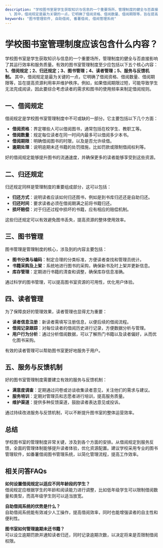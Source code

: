 ```yaml
---
description: "学校图书室是学生获取知识与信息的一个重要场所，管理制度的健全与否直接影响了其运行效率和服务质量。有效的图书室管理制度至少应包括以下五个核心内容：**1、借阅规定；2、归还规定；3、图书管理；4、读者管理；5、服务与反馈机制。**\
  \ 其中，借阅规定是最为关键的一点，它明确了借阅资格、借阅数量、借阅期限等，旨在提高资源利用率并维护秩序。例如，如果借阅期限过短，可能导致学生无法完成阅读，因此要综合考虑读者的需求和图书的使用频率来制定借阅规则。"
keywords: "图书管理软件, 自助借阅, 番薯借阅, 借阅管理系统"
---
```

# 学校图书室管理制度应该包含什么内容？

学校图书室是学生获取知识与信息的一个重要场所，管理制度的健全与否直接影响了其运行效率和服务质量。有效的图书室管理制度至少应包括以下五个核心内容：**1、借阅规定；2、归还规定；3、图书管理；4、读者管理；5、服务与反馈机制。** 其中，借阅规定是最为关键的一点，它明确了借阅资格、借阅数量、借阅期限等，旨在提高资源利用率并维护秩序。例如，如果借阅期限过短，可能导致学生无法完成阅读，因此要综合考虑读者的需求和图书的使用频率来制定借阅规则。

## **一、借阅规定**

借阅规定是学校图书室管理制度中不可或缺的一部分。它主要包括以下几个方面：

- **借阅资格**：界定哪些人可以借阅图书，通常包括在校学生、教职工等。
- **借阅数量**：规定每位读者在同一时间内最多可以借阅多少本书。
- **借阅期限**：明确借阅图书的时限，以及是否允许续借。
- **逾期处理**：说明逾期未还书籍的处罚措施，比如罚款或限制借阅权利等。

好的借阅规定能够提升图书的流通速度，并确保更多的读者能够享受到这些资源。

## **二、归还规定**

归还规定同样是管理制度的重要组成部分，这可以包括：

- **归还方式**：说明读者应该如何归还图书，例如是到书库归还还是自助归还。
- **归还时间**：要求读者必须在借阅期满之前将书籍归还。
- **损坏赔偿**：对于归还过程中损坏的书籍，应有相应的赔偿机制。

这些归还规定可以有效避免图书丢失，提高资源的整体使用效率。

## **三、图书管理**

图书管理是管理制度的核心，涉及到的内容主要包括：

- **图书分类与编码**：制定合理的分类标准，方便读者查找和管理员统计。
- **书籍采购及上架**：系统地进行图书的采购，确保新书及时上架并更新信息。
- **库存管理**：定期进行书籍的清查和调整，确保库存信息准确。

通过科学的图书管理，可以提高图书室资源的可用性，优化用户体验。

## **四、读者管理**

为了保障良好的管理效果，读者管理也显得尤为重要：

- **读者信息注册**：新读者需填写注册信息，以便后续的借阅流程。
- **借阅记录跟踪**：对每位读者的借阅历史进行记录，方便数据分析与管理。
- **用户行为分析**：通过分析借阅数据，可以了解热门书籍以及读者偏好，从而优化图书采购。

有效的读者管理可以帮助图书室更好地服务于用户。

## **五、服务与反馈机制**

好的图书室管理制度需要建立有效的服务与反馈机制：

- **满意度调查**：定期通过问卷或访谈收集读者意见，关注他们的需求与建议。
- **服务培训**：定期对管理员和志愿者进行培训，提高服务质量。
- **维护渠道**：提供多种反馈渠道，鼓励读者表达意见或投诉。

通过持续改进服务与反馈机制，可以不断提升图书室的整体运营效率。

## 总结

学校图书室的管理制度非常关键，涉及到各个方面的安排。从借阅规定到服务反馈，全面的管理体制能够提升读者体验，优化资源配置。建议学校采用专业的图书管理软件，如番薯借阅图书管理系统，以简化管理流程，提高工作效率。

## 相关问答FAQs

**如何设置借阅规定以适应不同年龄段的学生？**  
借阅规定应根据学生的年龄和阅读能力进行调整，比如低年级学生可以限制借阅数量和类型，而高年级学生则可以适当放宽。

**自助借阅系统的优势是什么？**  
自助借阅系统能有效减少人工操作，提高借阅效率，同时也能增强读者的自主性和便利性。

**图书室如何管理逾期未还书籍？**  
可以设立逾期罚款并通知读者归还，同时记录逾期次数，以决定将来是否限制借阅权限。
